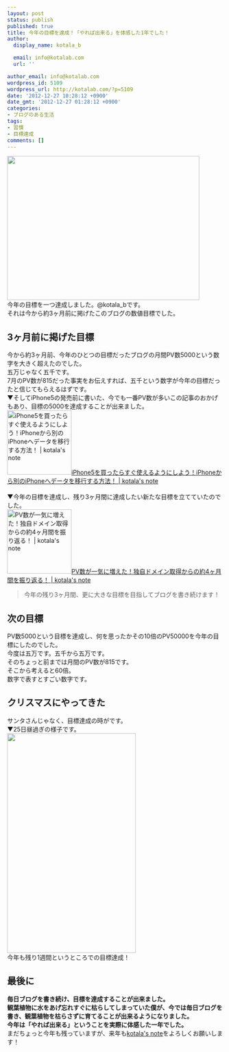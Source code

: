 ```yaml
---
layout: post
status: publish
published: true
title: 今年の目標を達成！「やれば出来る」を体感した1年でした！
author:
  display_name: kotala_b

  email: info@kotalab.com
  url: ''

author_email: info@kotalab.com
wordpress_id: 5109
wordpress_url: http://kotalab.com/?p=5109
date: '2012-12-27 10:28:12 +0900'
date_gmt: '2012-12-27 01:28:12 +0900'
categories:
- ブログのある生活
tags:
- 習慣
- 目標達成
comments: []
---
```

<p><img alt="" src="http://kotalab.com/wp-content/uploads/slooProImg_20121226063946.jpg" width="448" height="336" /><br />
今年の目標を一つ達成しました。@kotala_bです。<br />
それは今から約3ヶ月前に掲げたこのブログの数値目標でした。<br />
<!--more--></p>
<h2>3ヶ月前に掲げた目標</h2>
<p>今から約3ヶ月前、今年のひとつの目標だったブログの月間PV数5000という数字を大きく超えたのでした。<br />
五万じゃなく五千です。<br />
7月のPV数が815だった事実をお伝えすれば、五千という数字が今年の目標だったと信じてもらえるはずです。<br />
▼そしてiPhone5の発売前に書いた、今でも一番PV数が多いこの記事のおかげもあり、目標の5000を達成することが出来ました。<br />
<a href="http://kotalab.com/from-iphone-to-iphone" target="_blank"><img class="alignleft" src="http://kotalab.com/wp-content/uploads/iphone_120911.jpg" alt="iPhone5を買ったらすぐ使えるようにしよう！iPhoneから別のiPhoneへデータを移行する方法！ | kotala's note" width="150" /></a><a href="http://kotalab.com/from-iphone-to-iphone" target="_blank">iPhone5を買ったらすぐ使えるようにしよう！iPhoneから別のiPhoneへデータを移行する方法！ | kotala's note</a><br style="clear:both" /><br />
▼今年の目標を達成し、残り3ヶ月間に達成したい新たな目標を立てていたのでした。<br />
<a href="http://kotalab.com/remember-4month" target="_blank"><img class="alignleft" src="http://kotalab.com/wp-content/uploads/review_121001.jpg" alt="PV数が一気に増えた！独自ドメイン取得からの約4ヶ月間を振り返る！ | kotala's note" width="150" /></a><a href="http://kotalab.com/remember-4month" target="_blank">PV数が一気に増えた！独自ドメイン取得からの約4ヶ月間を振り返る！ | kotala's note</a><br style="clear:both" /></p>
<blockquote><p>今年の残り3ヶ月間、更に大きな目標を目指してブログを書き続けます！</p></blockquote>
<h2>次の目標</h2>
<p>PV数5000という目標を達成し、何を思ったかその10倍のPV50000を今年の目標にしたのでした。<br />
今度は五万です。五千から五万です。<br />
そのちょっと前までは月間のPV数が815です。<br />
そこから考えると60倍。<br />
数字で表すとすごい数字です。</p>
<h2>クリスマスにやってきた</h2>
<p>サンタさんじゃなく、目標達成の時がです。<br />
▼25日昼過ぎの様子です。<br />
<img alt="" src="http://kotalab.com/wp-content/uploads/slooProImg_20121226064034.png" width="300" height="512" /><br />
今年も残り1週間というところでの目標達成！</p>
<h2>最後に</h2>
<p><strong>毎日ブログを書き続け、目標を達成することが出来ました。<br />
観葉植物に水をあげ忘れすぐに枯らしてしまっていた僕が、今では毎日ブログを書き、観葉植物を枯らさずに育てることが出来るようになりました。<br />
今年は「やれば出来る」ということを実際に体感した一年でした。</strong><br />
まだちょっと今年も残っていますが、来年も<a href="http://kotalab.com" title="kotala's note" target="_blank">kotala's note</a>をよろしくお願いします！</p>
